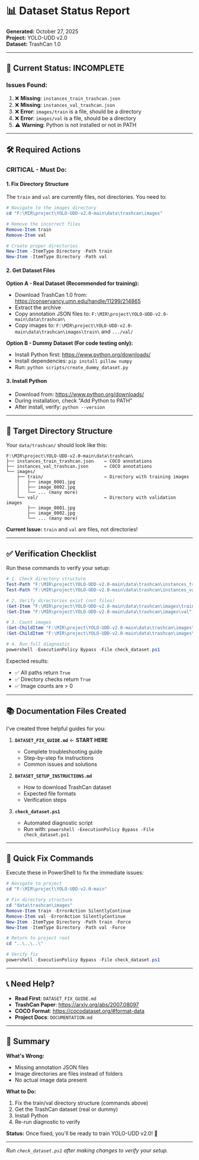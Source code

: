 # 📊 Dataset Status Report

**Generated:** October 27, 2025  
**Project:** YOLO-UDD v2.0  
**Dataset:** TrashCan 1.0

---

## 🔴 Current Status: **INCOMPLETE**

### Issues Found:

1. ❌ **Missing**: `instances_train_trashcan.json`
2. ❌ **Missing**: `instances_val_trashcan.json`
3. ❌ **Error**: `images/train` is a file, should be a directory
4. ❌ **Error**: `images/val` is a file, should be a directory
5. ⚠️ **Warning**: Python is not installed or not in PATH

---

## 🛠️ Required Actions

### **CRITICAL - Must Do:**

#### 1. Fix Directory Structure
The `train` and `val` are currently files, not directories. You need to:

```powershell
# Navigate to the images directory
cd "F:\MIR\project\YOLO-UDD-v2.0-main\data\trashcan\images"

# Remove the incorrect files
Remove-Item train
Remove-Item val

# Create proper directories
New-Item -ItemType Directory -Path train
New-Item -ItemType Directory -Path val
```

#### 2. Get Dataset Files

**Option A - Real Dataset (Recommended for training):**
- Download TrashCan 1.0 from: https://conservancy.umn.edu/handle/11299/214865
- Extract the archive
- Copy annotation JSON files to: `F:\MIR\project\YOLO-UDD-v2.0-main\data\trashcan\`
- Copy images to: `F:\MIR\project\YOLO-UDD-v2.0-main\data\trashcan\images\train\` and `.../val/`

**Option B - Dummy Dataset (For code testing only):**
- Install Python first: https://www.python.org/downloads/
- Install dependencies: `pip install pillow numpy`
- Run: `python scripts/create_dummy_dataset.py`

#### 3. Install Python
- Download from: https://www.python.org/downloads/
- During installation, check "Add Python to PATH"
- After install, verify: `python --version`

---

## 📁 Target Directory Structure

Your `data/trashcan/` should look like this:

```
F:\MIR\project\YOLO-UDD-v2.0-main\data\trashcan\
├── instances_train_trashcan.json    ← COCO annotations
├── instances_val_trashcan.json      ← COCO annotations
└── images/
    ├── train/                       ← Directory with training images
    │   ├── image_0001.jpg
    │   ├── image_0002.jpg
    │   └── ... (many more)
    └── val/                         ← Directory with validation images
        ├── image_0001.jpg
        ├── image_0002.jpg
        └── ... (many more)
```

**Current Issue:** `train` and `val` are files, not directories!

---

## ✅ Verification Checklist

Run these commands to verify your setup:

```powershell
# 1. Check directory structure
Test-Path "F:\MIR\project\YOLO-UDD-v2.0-main\data\trashcan\instances_train_trashcan.json"
Test-Path "F:\MIR\project\YOLO-UDD-v2.0-main\data\trashcan\instances_val_trashcan.json"

# 2. Verify directories exist (not files)
(Get-Item "F:\MIR\project\YOLO-UDD-v2.0-main\data\trashcan\images\train") -is [System.IO.DirectoryInfo]
(Get-Item "F:\MIR\project\YOLO-UDD-v2.0-main\data\trashcan\images\val") -is [System.IO.DirectoryInfo]

# 3. Count images
(Get-ChildItem "F:\MIR\project\YOLO-UDD-v2.0-main\data\trashcan\images\train\*.jpg").Count
(Get-ChildItem "F:\MIR\project\YOLO-UDD-v2.0-main\data\trashcan\images\val\*.jpg").Count

# 4. Run full diagnostic
powershell -ExecutionPolicy Bypass -File check_dataset.ps1
```

Expected results:
- ✅ All paths return `True`
- ✅ Directory checks return `True`
- ✅ Image counts are > 0

---

## 📚 Documentation Files Created

I've created three helpful guides for you:

1. **`DATASET_FIX_GUIDE.md`** ← **START HERE**
   - Complete troubleshooting guide
   - Step-by-step fix instructions
   - Common issues and solutions

2. **`DATASET_SETUP_INSTRUCTIONS.md`**
   - How to download TrashCan dataset
   - Expected file formats
   - Verification steps

3. **`check_dataset.ps1`**
   - Automated diagnostic script
   - Run with: `powershell -ExecutionPolicy Bypass -File check_dataset.ps1`

---

## 🚀 Quick Fix Commands

Execute these in PowerShell to fix the immediate issues:

```powershell
# Navigate to project
cd "F:\MIR\project\YOLO-UDD-v2.0-main"

# Fix directory structure
cd "data\trashcan\images"
Remove-Item train -ErrorAction SilentlyContinue
Remove-Item val -ErrorAction SilentlyContinue
New-Item -ItemType Directory -Path train -Force
New-Item -ItemType Directory -Path val -Force

# Return to project root
cd "..\..\..\"

# Verify fix
powershell -ExecutionPolicy Bypass -File check_dataset.ps1
```

---

## 📞 Need Help?

- **Read First**: `DATASET_FIX_GUIDE.md`
- **TrashCan Paper**: https://arxiv.org/abs/2007.08097
- **COCO Format**: https://cocodataset.org/#format-data
- **Project Docs**: `DOCUMENTATION.md`

---

## 📝 Summary

**What's Wrong:**
- Missing annotation JSON files
- Image directories are files instead of folders
- No actual image data present

**What to Do:**
1. Fix the train/val directory structure (commands above)
2. Get the TrashCan dataset (real or dummy)
3. Install Python
4. Re-run diagnostic to verify

**Status:** Once fixed, you'll be ready to train YOLO-UDD v2.0! 🎯

---

*Run `check_dataset.ps1` after making changes to verify your setup.*
